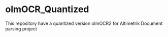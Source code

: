 # olmOCR_Quantized
This repository have a quantized version olmOCR2 for Altimetrik Document parsing project
